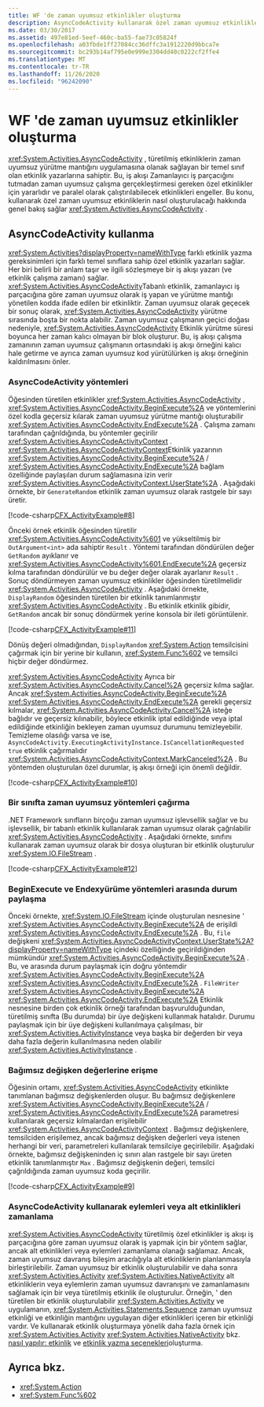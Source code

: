 ```yaml
---
title: WF 'de zaman uyumsuz etkinlikler oluşturma
description: AsyncCodeActivity kullanarak özel zaman uyumsuz etkinlikler oluşturmayı öğrenin ve bu da türetilmiş etkinliklerin zaman uyumsuz yürütme mantığını uygulamasına olanak sağlar.
ms.date: 03/30/2017
ms.assetid: 497e81ed-5eef-460c-ba55-fae73c05824f
ms.openlocfilehash: a03fbde1ff27084cc36dffc3a1912220d9bbca7e
ms.sourcegitcommit: bc293b14af795e0e999e3304dd40c0222cf2ffe4
ms.translationtype: MT
ms.contentlocale: tr-TR
ms.lasthandoff: 11/26/2020
ms.locfileid: "96242090"
---
```

# <a name="creating-asynchronous-activities-in-wf"></a>WF 'de zaman uyumsuz etkinlikler oluşturma

<xref:System.Activities.AsyncCodeActivity> , türetilmiş etkinliklerin zaman uyumsuz yürütme mantığını uygulamasına olanak sağlayan bir temel sınıf olan etkinlik yazarlarına sahiptir. Bu, iş akışı Zamanlayıcı iş parçacığını tutmadan zaman uyumsuz çalışma gerçekleştirmesi gereken özel etkinlikler için yararlıdır ve paralel olarak çalıştırılabilecek etkinlikleri engeller. Bu konu, kullanarak özel zaman uyumsuz etkinliklerin nasıl oluşturulacağı hakkında genel bakış sağlar <xref:System.Activities.AsyncCodeActivity> .  
  
## <a name="using-asynccodeactivity"></a>AsyncCodeActivity kullanma  

 <xref:System.Activities?displayProperty=nameWithType> farklı etkinlik yazma gereksinimleri için farklı temel sınıflara sahip özel etkinlik yazarları sağlar. Her biri belirli bir anlam taşır ve ilgili sözleşmeye bir iş akışı yazarı (ve etkinlik çalışma zamanı) sağlar. <xref:System.Activities.AsyncCodeActivity>Tabanlı etkinlik, zamanlayıcı iş parçacığına göre zaman uyumsuz olarak iş yapan ve yürütme mantığı yönetilen kodda ifade edilen bir etkinliktir. Zaman uyumsuz olarak geçecek bir sonuç olarak, <xref:System.Activities.AsyncCodeActivity> yürütme sırasında boşta bir nokta alabilir. Zaman uyumsuz çalışmanın geçici doğası nedeniyle, <xref:System.Activities.AsyncCodeActivity> Etkinlik yürütme süresi boyunca her zaman kalıcı olmayan bir blok oluşturur. Bu, iş akışı çalışma zamanının zaman uyumsuz çalışmanın ortasındaki iş akışı örneğini kalıcı hale getirme ve ayrıca zaman uyumsuz kod yürütülürken iş akışı örneğinin kaldırılmasını önler.  
  
### <a name="asynccodeactivity-methods"></a>AsyncCodeActivity yöntemleri  

 Öğesinden türetilen etkinlikler <xref:System.Activities.AsyncCodeActivity> , <xref:System.Activities.AsyncCodeActivity.BeginExecute%2A> ve yöntemlerini özel kodla geçersiz kılarak zaman uyumsuz yürütme mantığı oluşturabilir <xref:System.Activities.AsyncCodeActivity.EndExecute%2A> . Çalışma zamanı tarafından çağrıldığında, bu yöntemler geçirilir <xref:System.Activities.AsyncCodeActivityContext> . <xref:System.Activities.AsyncCodeActivityContext>Etkinlik yazarının <xref:System.Activities.AsyncCodeActivity.BeginExecute%2A> /  <xref:System.Activities.AsyncCodeActivity.EndExecute%2A> bağlam özelliğinde paylaşılan durum sağlamasına izin verir <xref:System.Activities.AsyncCodeActivityContext.UserState%2A> . Aşağıdaki örnekte, bir `GenerateRandom` etkinlik zaman uyumsuz olarak rastgele bir sayı üretir.  
  
 [!code-csharp[CFX_ActivityExample#8](~/samples/snippets/csharp/VS_Snippets_CFX/CFX_ActivityExample/cs/Program.cs#8)]  
  
 Önceki örnek etkinlik öğesinden türetilir <xref:System.Activities.AsyncCodeActivity%601> ve yükseltilmiş bir `OutArgument<int>` ada sahiptir `Result` . Yöntemi tarafından döndürülen değer `GetRandom` ayıklanır ve <xref:System.Activities.AsyncCodeActivity%601.EndExecute%2A> geçersiz kılma tarafından döndürülür ve bu değer değer olarak ayarlanır `Result` . Sonuç döndürmeyen zaman uyumsuz etkinlikler öğesinden türetilmelidir <xref:System.Activities.AsyncCodeActivity> . Aşağıdaki örnekte, `DisplayRandom` öğesinden türetilen bir etkinlik tanımlanmıştır <xref:System.Activities.AsyncCodeActivity> . Bu etkinlik etkinlik gibidir, `GetRandom` ancak bir sonuç döndürmek yerine konsola bir ileti görüntülenir.  
  
 [!code-csharp[CFX_ActivityExample#11](~/samples/snippets/csharp/VS_Snippets_CFX/CFX_ActivityExample/cs/Program.cs#11)]  
  
 Dönüş değeri olmadığından, `DisplayRandom` <xref:System.Action> temsilcisini çağırmak için bir yerine bir kullanın, <xref:System.Func%602> ve temsilci hiçbir değer döndürmez.  
  
 <xref:System.Activities.AsyncCodeActivity> Ayrıca bir <xref:System.Activities.AsyncCodeActivity.Cancel%2A> geçersiz kılma sağlar. Ancak <xref:System.Activities.AsyncCodeActivity.BeginExecute%2A> <xref:System.Activities.AsyncCodeActivity.EndExecute%2A> gerekli geçersiz kılmalar, <xref:System.Activities.AsyncCodeActivity.Cancel%2A> isteğe bağlıdır ve geçersiz kılınabilir, böylece etkinlik iptal edildiğinde veya iptal edildiğinde etkinliğin bekleyen zaman uyumsuz durumunu temizleyebilir. Temizleme olasılığı varsa ve ise, `AsyncCodeActivity.ExecutingActivityInstance.IsCancellationRequested` `true` etkinlik çağırmalıdır <xref:System.Activities.AsyncCodeActivityContext.MarkCanceled%2A> . Bu yöntemden oluşturulan özel durumlar, iş akışı örneği için önemli değildir.  
  
 [!code-csharp[CFX_ActivityExample#10](~/samples/snippets/csharp/VS_Snippets_CFX/CFX_ActivityExample/cs/Program.cs#10)]  
  
### <a name="invoking-asynchronous-methods-on-a-class"></a>Bir sınıfta zaman uyumsuz yöntemleri çağırma  

 .NET Framework sınıfların birçoğu zaman uyumsuz işlevsellik sağlar ve bu işlevsellik, bir tabanlı etkinlik kullanılarak zaman uyumsuz olarak çağrılabilir <xref:System.Activities.AsyncCodeActivity> . Aşağıdaki örnekte, sınıfını kullanarak zaman uyumsuz olarak bir dosya oluşturan bir etkinlik oluşturulur <xref:System.IO.FileStream> .  
  
 [!code-csharp[CFX_ActivityExample#12](~/samples/snippets/csharp/VS_Snippets_CFX/CFX_ActivityExample/cs/Program.cs#12)]  
  
### <a name="sharing-state-between-the-beginexecute-and-endexecute-methods"></a>BeginExecute ve Endexyürüme yöntemleri arasında durum paylaşma  

 Önceki örnekte, <xref:System.IO.FileStream> içinde oluşturulan nesnesine ' <xref:System.Activities.AsyncCodeActivity.BeginExecute%2A> de erişildi <xref:System.Activities.AsyncCodeActivity.EndExecute%2A> . Bu, `file` değişkeni <xref:System.Activities.AsyncCodeActivityContext.UserState%2A?displayProperty=nameWithType> içindeki özelliğinde geçirildiğinden mümkündür <xref:System.Activities.AsyncCodeActivity.BeginExecute%2A> . Bu, ve arasında durum paylaşmak için doğru yöntemdir <xref:System.Activities.AsyncCodeActivity.BeginExecute%2A> <xref:System.Activities.AsyncCodeActivity.EndExecute%2A> . `FileWriter` <xref:System.Activities.AsyncCodeActivity.BeginExecute%2A> <xref:System.Activities.AsyncCodeActivity.EndExecute%2A> Etkinlik nesnesine birden çok etkinlik örneği tarafından başvurulduğundan, türetilmiş sınıfta (Bu durumda) bir üye değişkeni kullanmak hatalıdır. Durumu paylaşmak için bir üye değişkeni kullanılmaya çalışılması, bir <xref:System.Activities.ActivityInstance> veya başka bir değerden bir veya daha fazla değerin kullanılmasına neden olabilir <xref:System.Activities.ActivityInstance> .  
  
### <a name="accessing-argument-values"></a>Bağımsız değişken değerlerine erişme  

 Öğesinin ortamı, <xref:System.Activities.AsyncCodeActivity> etkinlikte tanımlanan bağımsız değişkenlerden oluşur. Bu bağımsız değişkenlere <xref:System.Activities.AsyncCodeActivity.BeginExecute%2A> / <xref:System.Activities.AsyncCodeActivity.EndExecute%2A> parametresi kullanılarak geçersiz kılmalardan erişilebilir <xref:System.Activities.AsyncCodeActivityContext> . Bağımsız değişkenlere, temsilciden erişilemez, ancak bağımsız değişken değerleri veya istenen herhangi bir veri, parametreleri kullanılarak temsilciye geçirilebilir. Aşağıdaki örnekte, bağımsız değişkeninden iç sınırı alan rastgele bir sayı üreten etkinlik tanımlanmıştır `Max` . Bağımsız değişkenin değeri, temsilci çağrıldığında zaman uyumsuz koda geçirilir.  
  
 [!code-csharp[CFX_ActivityExample#9](~/samples/snippets/csharp/VS_Snippets_CFX/CFX_ActivityExample/cs/Program.cs#9)]  
  
### <a name="scheduling-actions-or-child-activities-using-asynccodeactivity"></a>AsyncCodeActivity kullanarak eylemleri veya alt etkinlikleri zamanlama  

 <xref:System.Activities.AsyncCodeActivity> türetilmiş özel etkinlikler iş akışı iş parçacığına göre zaman uyumsuz olarak iş yapmak için bir yöntem sağlar, ancak alt etkinlikleri veya eylemleri zamanlama olanağı sağlamaz. Ancak, zaman uyumsuz davranış bileşim aracılığıyla alt etkinliklerin planlanmasıyla birleştirilebilir. Zaman uyumsuz bir etkinlik oluşturulabilir ve daha sonra <xref:System.Activities.Activity> <xref:System.Activities.NativeActivity> alt etkinliklerin veya eylemlerin zaman uyumsuz davranışını ve zamanlamasını sağlamak için bir veya türetilmiş etkinlik ile oluşturulur. Örneğin, ' den türetilen bir etkinlik oluşturulabilir <xref:System.Activities.Activity> ve uygulamanın, <xref:System.Activities.Statements.Sequence> zaman uyumsuz etkinliği ve etkinliğin mantığını uygulayan diğer etkinlikleri içeren bir etkinliği vardır. Ve kullanarak etkinlik oluşturmaya yönelik daha fazla örnek için <xref:System.Activities.Activity> <xref:System.Activities.NativeActivity> bkz. [nasıl yapılır: etkinlik](how-to-create-an-activity.md) ve [etkinlik yazma seçenekleri](activity-authoring-options-in-wf.md)oluşturma.  
  
## <a name="see-also"></a>Ayrıca bkz.

- <xref:System.Action>
- <xref:System.Func%602>
